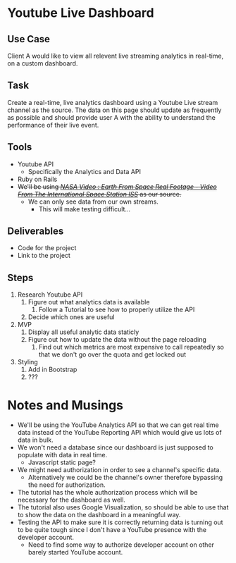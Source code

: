 # Youtube Live Dashboard

## Use Case

Client A would like to view all relevent live streaming analytics in real-time, on a custom dashboard. 

## Task

Create a real-time, live analytics dashboard using a Youtube Live stream channel as the source. The data on this page should update as frequently as possible and should provide user A with the ability to understand the performance of their live event.

## Tools

* Youtube API
	* Specifically the Analytics and Data API
* Ruby on Rails
* ~~We'll be using [*NASA Video : Earth From Space Real Footage - Video From The International Space Station ISS*](https://www.youtube.com/watch?v=njCDZWTI-xg) as our source.~~
	* We can only see data from our own streams.
		* This will make testing difficult...

## Deliverables

* Code for the project
* Link to the project

## Steps
1. Research Youtube API
	1. Figure out what analytics data is available
		1. Follow a Tutorial to see how to properly utilize the API
	2. Decide which ones are useful
2. MVP
	1. Display all useful analytic data staticly
	2. Figure out how to update the data without the page reloading
		1. Find out which metrics are most expensive to call repeatedly so that we don't go over the quota and get locked out
3. Styling
	1. Add in Bootstrap
	2. ???

# Notes and Musings

* We'll be using the YouTube Analytics API so that we can get real time data instead of the YouTube Reporting API which would give us lots of data in bulk.
* We won't need a database since our dashboard is just supposed to populate with data in real time.
	* Javascript static page?
* We might need authorization in order to see a channel's specific data.
	* Alternatively we could be the channel's owner therefore bypassing the need for authorization.
* The tutorial has the whole authorization process which will be necessary for the dashboard as well.
* The tutorial also uses Google Visualization, so should be able to use that to show the data on the dashboard in a meaningful way.
* Testing the API to make sure it is correctly returning data is turning out to be quite tough since I don't have a YouTube presence with the developer account.
	* Need to find some way to authorize developer account on other barely started YouTube account.